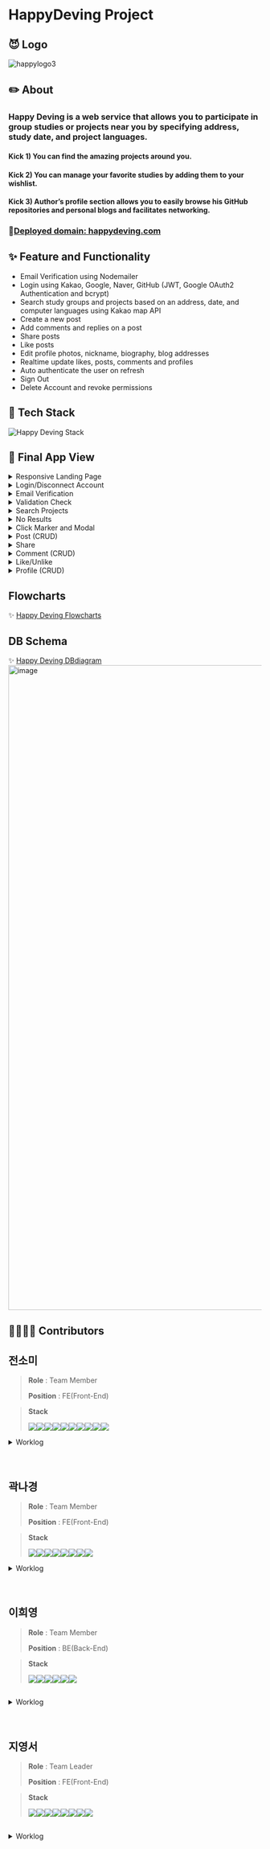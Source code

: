 # HappyDeving Project
## 😈 Logo
![happylogo3](https://user-images.githubusercontent.com/87491901/164157863-13772940-0652-4407-ba95-04406613b21e.png)

## ✏️ About
### Happy Deving is a web service that allows you to participate in group studies or projects near you by specifying address, study date, and project languages.
#### Kick 1) You can find the amazing projects around you.
#### Kick 2) You can manage your favorite studies by adding them to your wishlist.
#### Kick 3) Author’s profile section allows you to easily browse his GitHub repositories and personal blogs and facilitates networking.



### :link:[Deployed domain: happydeving.com](https://happydeving.com/)

## ✨ Feature and Functionality
- Email Verification using Nodemailer
- Login using Kakao, Google, Naver, GitHub (JWT, Google OAuth2 Authentication and bcrypt)
- Search study groups and projects based on an address, date, and computer languages using Kakao map API
- Create a new post
- Add comments and replies on a post
- Share posts
- Like posts
- Edit profile photos, nickname, biography, blog addresses
- Realtime update likes, posts, comments and profiles
- Auto authenticate the user on refresh
- Sign Out
- Delete Account and revoke permissions

## 🔧 Tech Stack
![Happy Deving Stack](https://user-images.githubusercontent.com/79065544/168771710-45857bd1-a9ef-4c48-8454-2e4e0e367473.png)

## 🌟 Final App View

<details>
<summary>Responsive Landing Page</summary>
<div markdown="1">
  
![반응형](https://user-images.githubusercontent.com/75279575/168737275-18ccc135-4416-4b80-96f6-ae655d9b0750.gif)
  
</div>
</details>


<details>
<summary>Login/Disconnect Account</summary>
<div markdown="1">

![로그인_소](https://user-images.githubusercontent.com/75279575/168737270-1ca152ee-a219-4576-b990-0008892b2346.gif)
![로그인요청_소](https://user-images.githubusercontent.com/75279575/168737274-da7847f7-1f27-4f27-8d20-fad457736231.gif)
![회원탈퇴_소](https://user-images.githubusercontent.com/75279575/168737304-65f18a36-9b85-473e-b387-7ab5f6de4256.gif)

</div>
</details>

<details>
<summary>Email Verification</summary>
<div markdown="1">

![이메일인증_소](https://user-images.githubusercontent.com/75279575/168737295-188d9e40-9419-4ac8-b34d-d196883eaee1.gif)

</div>

</details>

<details>
<summary>Validation Check</summary>
<div markdown="1">
  
![유효성검사_소](https://user-images.githubusercontent.com/75279575/168737294-17a26a05-3349-4012-bed0-6a5f38b30fb7.gif)
  
</div>

</details>


<details>
<summary>Search Projects</summary>
<div markdown="1">

![스터디검색_소](https://user-images.githubusercontent.com/75279575/168737279-390858fd-d146-405c-8817-2677df5c84f6.gif)

</div>
</details>



<details>
<summary>No Results</summary>
<div markdown="1">

![검색결과없음_소](https://user-images.githubusercontent.com/75279575/168737239-ca70375f-bf96-4aca-8be0-fc2a179cfc7d.gif)

</div>
</details>


<details>
<summary>Click Marker and Modal</summary>
<div markdown="1">

![스터디모달클릭_소](https://user-images.githubusercontent.com/75279575/168737288-542d64f0-772d-41fc-825f-38f336f8f1af.gif)
![스터디모바일_소](https://user-images.githubusercontent.com/75279575/168737289-b832ba26-b2e5-476c-845b-885e15b3eca2.gif)
  
</div>

</details>



<details>
<summary>Post (CRUD)</summary>
<div markdown="1">
  
![스터디글작성_소](https://user-images.githubusercontent.com/75279575/168737287-1bbe40c6-6df0-417e-a4f1-08beff91ea3d.gif)
![스터디글수정_소](https://user-images.githubusercontent.com/75279575/168737286-bdd0a0d0-1307-4d26-89b8-39b1f31db030.gif)
![스터디글삭제_소](https://user-images.githubusercontent.com/75279575/168737282-c8b1a13a-2846-44b4-aa00-28dbd3bbcfb9.gif)



</div>
</details>


<details>
<summary>Share</summary>
<div markdown="1">

![공유트위터_소](https://user-images.githubusercontent.com/75279575/168737261-2f544cea-b2ea-464d-8559-2c70602204a0.gif)
![공유페북_소](https://user-images.githubusercontent.com/75279575/168737262-d0f45119-94df-4fe0-be2e-3a504dcb1e4d.gif)

</div>
</details>

<details>
<summary>Comment (CRUD)</summary>
<div markdown="1">

![댓글달기_소](https://user-images.githubusercontent.com/75279575/168737265-f36e4a39-512f-49e5-8e8e-30bdd7f780ac.gif)
![댓글삭제_소](https://user-images.githubusercontent.com/75279575/168737267-4946c9ed-72c6-4cc0-bb7a-32455b827126.gif)
![댓글수정_소](https://user-images.githubusercontent.com/75279575/168737269-3c519ba1-2d85-4aee-bd86-1f256915a83a.gif)

</div>
</details>



<details>
<summary>Like/Unlike</summary>
<div markdown="1">
  
![찜하기_소](https://user-images.githubusercontent.com/75279575/168737297-61c6781b-8d91-437a-97be-32802aeb9a46.gif)
![찜해제_소](https://user-images.githubusercontent.com/75279575/168737298-376e8037-b153-4132-be83-f8dd1739457a.gif)
  
</div>

</details>


<details>
<summary>Profile (CRUD)</summary>
<div markdown="1">
  
![프로필수정_소](https://user-images.githubusercontent.com/75279575/168737301-cf2c3ea9-9aa0-468c-bd6a-b7aa3fde20f3.gif)
  
</div>

</details>


## Flowcharts
✨ [Happy Deving Flowcharts](https://www.figma.com/file/rgpYkg2kNQDUqIaTpRUD7b/HappyDeving-Flowcharts?node-id=0%3A1)

## DB Schema 
✨ [Happy Deving DBdiagram](https://dbdiagram.io/d/622ab22961d06e6eade12938)
<img width="1283" alt="image" src="https://user-images.githubusercontent.com/75279575/168463115-d21242c6-bc79-499a-a332-1b9bb53d4c5e.png">



## 👩‍💻👨‍💻 Contributors
## 전소미
> **Role** : Team Member
>
> **Position** : FE(Front-End)


> **Stack**
>  
> <img src="https://img.shields.io/badge/axios-2A1659?style=for-the-badge&logo= Query&logoColor=blue"><img src="https://img.shields.io/badge/react-61DAFB?style=for-the-badge&logo=react&logoColor=black"><img src="https://img.shields.io/badge/CSS3-1572B6?style=for-the-badge&logo=CSS3&logoColor=white"><img src="https://img.shields.io/badge/REDUX Toolkit-764ABC?style=for-the-badge&logo=Redux&logoColor=white"><img src="https://img.shields.io/badge/styled components-hotpink?style=for-the-badge&logo=styled-components&logoColor=white"><img src="https://img.shields.io/badge/css-1572B6?style=for-the-badge&logo=css3&logoColor=white"><img src="https://img.shields.io/badge/javascript-F7DF1E?style=for-the-badge&logo=javascript&logoColor=black"><img src="https://img.shields.io/badge/HTML5-E34F26?style=for-the-badge&logo=HTML5&logoColor=white"><img src="https://img.shields.io/badge/node.js-339933?style=for-the-badge&logo=Node.js&logoColor=white"><img src="https://img.shields.io/badge/oauth0.2-black?style=for-the-badge&logo=Auth0&logoColor=white">

<details>
<summary>Worklog</summary>
<div markdown="1">

- Google login (Google OAuth2 API)
- Nodemailer email verification (Google OAuth2 API)
- Signup validation check
- StudyCard component
- Like/unlike
- Profile edit page
- Comments and replies
- Dialog modals
- Responsive landing page
- Routing

</div>
</details>
<br />
<br />

## 곽나경
> **Role** : Team Member
>
> **Position** :  FE(Front-End)

> **Stack**
>  
> <img src="https://img.shields.io/badge/axios-2A1659?style=for-the-badge&logo= Query&logoColor=blue"><img src="https://img.shields.io/badge/react-61DAFB?style=for-the-badge&logo=react&logoColor=black"><img src="https://img.shields.io/badge/CSS3-1572B6?style=for-the-badge&logo=CSS3&logoColor=white"><img src="https://img.shields.io/badge/REDUX Toolkit-764ABC?style=for-the-badge&logo=Redux&logoColor=white"><img src="https://img.shields.io/badge/styled components-hotpink?style=for-the-badge&logo=styled-components&logoColor=white"><img src="https://img.shields.io/badge/css-1572B6?style=for-the-badge&logo=css3&logoColor=white"><img src="https://img.shields.io/badge/javascript-F7DF1E?style=for-the-badge&logo=javascript&logoColor=black"><img src="https://img.shields.io/badge/HTML5-E34F26?style=for-the-badge&logo=HTML5&logoColor=white">


<details>
<summary>Worklog</summary>
<div markdown="1">

1. 카카오 맵 API 활용해 바닐라 JS로 커스텀 마커, 커스텀 오버레이 생성 및 이벤트 등록
2. 카카오 맵 API 활용해 키워드 검색 결과 목록 생성, 검색 결과 따른 맵 생성
3. 검색 필터 구현 : 스터디의 위치, 시작일, 언어 등 조건에 따른 검색 결과 필터 
4. 반응형 웹 구현 
5. 스터디 상세페이지 CRUD 구현
6. Redux tool-kit 이용한 상태 전역 관리 
7. 깃허브 소셜 로그인 (FE) 구현

</div>
</details>
<br />
<br />

## 이희영 
> **Role** : Team Member
>
> **Position** : BE(Back-End)

> **Stack**
>  
> <img src="https://img.shields.io/badge/Sequelize-52B0E7?style=for-the-badge&logo=Sequelize&logoColor=white"><img src="https://img.shields.io/badge/node.js-339933?style=for-the-badge&logo=Node.js&logoColor=white"><img src="https://img.shields.io/badge/Express-black?style=for-the-badge&logo=Express&logoColor=white"><img src="https://img.shields.io/badge/mysql-4479A1?style=for-the-badge&logo=mysql&logoColor=white"><img src="https://img.shields.io/badge/amazonaws-232F3E?style=for-the-badge&logo=amazonaws&logoColor=white"><img src="https://img.shields.io/badge/oauth0.2-black?style=for-the-badge&logo=Auth0&logoColor=white">



## 
<details>
<summary>Worklog</summary>
<div markdown="1">

- 로그인 : 소셜 (깃허브, 카카오, 네이버), jwt
- api
- 데이터베이스, 
- 노드메일러
- 배포 : 데이버베이스(RDS), 서버(EC2), 클라이언트(S3)

</div>
</details>
<br />
<br />


## 지영서
> **Role** : Team Leader
>
> **Position** : FE(Front-End)


> **Stack** 
>
> <img src="https://img.shields.io/badge/axios-2A1659?style=for-the-badge&logo= Query&logoColor=blue"><img src="https://img.shields.io/badge/react-61DAFB?style=for-the-badge&logo=react&logoColor=black"><img src="https://img.shields.io/badge/CSS3-1572B6?style=for-the-badge&logo=CSS3&logoColor=white"><img src="https://img.shields.io/badge/REDUX Toolkit-764ABC?style=for-the-badge&logo=Redux&logoColor=white"><img src="https://img.shields.io/badge/styled components-hotpink?style=for-the-badge&logo=styled-components&logoColor=white"><img src="https://img.shields.io/badge/css-1572B6?style=for-the-badge&logo=css3&logoColor=white"><img src="https://img.shields.io/badge/javascript-F7DF1E?style=for-the-badge&logo=javascript&logoColor=black"><img src="https://img.shields.io/badge/HTML5-E34F26?style=for-the-badge&logo=HTML5&logoColor=white">



## 
<details>
<summary>Worklog</summary>
<div markdown="1">

- 카카오,페이스북 소셜에 페이지 공유
- 로그인, 회원가입 페이지 
- 마이페이지 - 찜 스터디 목록, 작성한 스터디 목록, 프로필
- 검색 필터 : 캘린더 api

</div>
</details>
